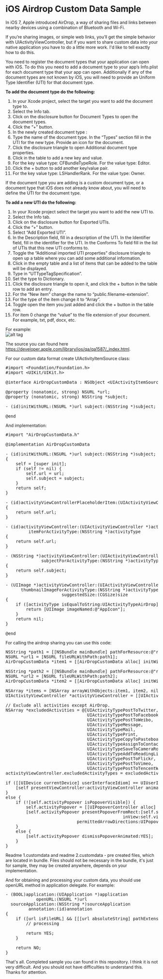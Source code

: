 iOS Airdrop Custom Data Sample
=======================

In iOS 7, Apple introduced AirDrop, a way of sharing files and links between nearby devices using a combination of Bluetooth and Wi-Fi.<br>

If you’re sharing images, or simple web links, you’ll get the simple behavior with UIActivityViewController, but if you want to share custom data into your native application you have to do a little more work. I'd like to tell exactly how to do this.<br>

You need to register the document types that your application can open with iOS. To do this you need to add a document type to your app’s Info.plist for each document type that your app can open. Additionally if any of the document types are not known by iOS, you will need to provide an Uniform Type Identifier (UTI) for that document type.<br>

<b>To add the document type do the following:</b>

1. In your Xcode project, select the target you want to add the document type to.
2. Select the Info tab.
3. Click on the disclosure button for Document Types to open the document types.
4. Click the “+” button.
5. In the newly created document type :
6. Type the name of the document type. In the “Types” section fill in the UTI for the new type. Provide an icon for the document.
7. Click the disclosure triangle to open Additional document type properties.
8. Click in the table to add a new key and value.
9. For the key value type: CFBundleTypeRole. For the value type: Editor.
10. Click the + button to add another key/value pair.
11. For the key value type: LSHandlerRank. For the value type: Owner.

If the document type you are adding is a custom document type, or a document type that iOS does not already know about, you will need to define the UTI for the document type.

<b>To add a new UTI do the following:</b>

1. In your Xcode project select the target you want to add the new UTI to.
2. Select the Info tab.
3. Click on the disclosure button for Exported UTIs.
4. Click the “+” button.
5. Select “Add Exported UTI”.
6. In the Description field, fill in a description of the UTI. In the Identifier field, fill in the identifier for the UTI. In the Conforms To field fill in the list of UTIs that this new UTI conforms to.
7. Toggle the “Additional imported UTI properties” disclosure triangle to open up a table where you can add some additional information.
8. Click in the empty table and a list of items that can be added to the table will be displayed.
9. Type in “UTTypeTagSpecification”.
10. Set the type to Dictionary.
11. Click the disclosure triangle to open it, and click the + button in the table row to add an entry.
12. For the “New item” change the name to “public.filename-extension”.
13. For the type of the item change it to “Array”.
14. Toggle open the item you just added and click the + button in the table row.
15. For item 0 change the “value” to the file extension of your document. For example, txt, pdf, docx, etc.

For example:<br>
![alt tag](https://raw.github.com/maximbilan/ios_airdrop_custom_data/master/img/img1.png)

The source you can found here https://developer.apple.com/library/ios/qa/qa1587/_index.html.

For our custom data format create UIActivityItemSource class:

<pre>
#import &#60;Foundation/Foundation.h&#62;
#import &#60;UIKit/UIKit.h&#62;

@interface AirDropCustomData : NSObject &#60;UIActivityItemSource&#62;

@property (nonatomic, strong) NSURL *url;
@property (nonatomic, strong) NSString *subject;

- (id)initWithURL:(NSURL *)url subject:(NSString *)subject;

@end
</pre>

And implementation:

<pre>
#import "AirDropCustomData.h"

@implementation AirDropCustomData

- (id)initWithURL:(NSURL *)url subject:(NSString *)subject;
{
    self = [super init];
    if (self != nil) {
        self.url = url;
        self.subject = subject;
    }
    return self;
}

- (id)activityViewControllerPlaceholderItem:(UIActivityViewController *)activityViewController
{
    return self.url;
}

- (id)activityViewController:(UIActivityViewController *)activityViewController
         itemForActivityType:(NSString *)activityType
{
    return self.url;
}

- (NSString *)activityViewController:(UIActivityViewController *)activityViewController
              subjectForActivityType:(NSString *)activityType
{
    return self.subject;
}

- (UIImage *)activityViewController:(UIActivityViewController *)activityViewController
      thumbnailImageForActivityType:(NSString *)activityType
                      suggestedSize:(CGSize)size
{
    if ([activityType isEqualToString:UIActivityTypeAirDrop]) {
        return [UIImage imageNamed:@"AppIcon"];
    }
    return nil;
}

@end
</pre>

For calling the airdrop sharing you can use this code:

<pre>
NSString *path1 = [[NSBundle mainBundle] pathForResource:@"readme 1" ofType:@"customdata"];
NSURL *url1 = [NSURL fileURLWithPath:path1];
AirDropCustomData *item1 = [[AirDropCustomData alloc] initWithURL:url1 subject:@"readme 1"];
    
NSString *path2 = [[NSBundle mainBundle] pathForResource:@"readme 2" ofType:@"customdata"];
NSURL *url2 = [NSURL fileURLWithPath:path2];
AirDropCustomData *item2 = [[AirDropCustomData alloc] initWithURL:url2 subject:@"readme 2"];
    
NSArray *items = [NSArray arrayWithObjects:item1, item2, nil];
UIActivityViewController *activityViewController = [[UIActivityViewController alloc] initWithActivityItems:items applicationActivities:nil];
    
// Exclude all activities except AirDrop.
NSArray *excludedActivities = @[UIActivityTypePostToTwitter,
                                UIActivityTypePostToFacebook,
                                UIActivityTypePostToWeibo,
                                UIActivityTypeMessage,
                                UIActivityTypeMail,
                                UIActivityTypePrint,
                                UIActivityTypeCopyToPasteboard,
                                UIActivityTypeAssignToContact,
                                UIActivityTypeSaveToCameraRoll,
                                UIActivityTypeAddToReadingList,
                                UIActivityTypePostToFlickr,
                                UIActivityTypePostToVimeo,
                                UIActivityTypePostToTencentWeibo];
activityViewController.excludedActivityTypes = excludedActivities;
    
if ([[UIDevice currentDevice] userInterfaceIdiom] == UIUserInterfaceIdiomPhone) {
    [self presentViewController:activityViewController animated:YES completion:nil];
}
else {
    if (![self.activityPopover isPopoverVisible]) {
        self.activityPopover = [[UIPopoverController alloc] initWithContentViewController:activityViewController];
        [self.activityPopover presentPopoverFromRect:[self.shareButton frame]
                                              inView:self.view
                            permittedArrowDirections:UIPopoverArrowDirectionAny animated:YES];
    }
    else {
        [self.activityPopover dismissPopoverAnimated:YES];
    }
}
</pre>

Readme 1.customdata and readme 2.customdata - pre created files, which are located in bundle.
Files should not be necessary in the bundle, it's just for sample, they may be created anywhere, depends on your implementation.

And for obtaining and processing your custom data, you should use openURL method in application delegate. For example:

<pre>
- (BOOL)application:(UIApplication *)application
            openURL:(NSURL *)url
  sourceApplication:(NSString *)sourceApplication
         annotation:(id)annotation
{
    if ([url isFileURL] && [[[url absoluteString] pathExtension] isEqualToString:@"customdata"]) {
        // processing

        return YES;
    }
    
    return NO;
}
</pre>

That's all. Completed sample you can found in this repository. I think it is not very difficult. And you should not have difficulties to understand this. Thanks for attention.
